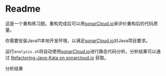 # Readme

这是一个重构练习题。重构完成后可以用[sonarCloud.io](https://sonarcloud.io)来评价重构后的代码质量。

你需要安装Java11本地开发环境，以满足[sonarCloud.io](https://sonarcloud.io)对Java项目要求。

运行`analysis.sh`将自动使用[sonarCloud.io](https://sonarcloud.io)进行静态代码分析。分析结果可以通过 [Refactoring-Java-Kata on sonarcloud.io](https://sonarcloud.io/dashboard?id=refactoring-java-kata)  获取。


分析结果
